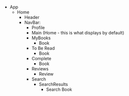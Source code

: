 - App
  - Home
    - Header
    - NavBar:
      - Profile
      - Main (Home - this is what displays by default)
      - MyBooks
        - Book
      - To Be Read
        - Book
      - Complete
        - Book
      - Reviews
        - Review
      - Search
        - SearchResults
          - Search Book

